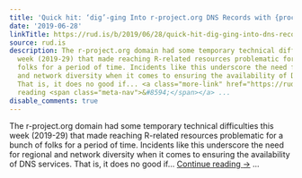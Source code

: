 ```yaml
---
title: 'Quick hit: ‘dig’-ging Into r-project.org DNS Records with {processx}'
date: '2019-06-28'
linkTitle: https://rud.is/b/2019/06/28/quick-hit-dig-ging-into-dns-records-with-processx/
source: rud.is
description: The r-project.org domain had some temporary technical difficulties this
  week (2019-29) that made reaching R-related resources problematic for a bunch of
  folks for a period of time. Incidents like this underscore the need for regional
  and network diversity when it comes to ensuring the availability of DNS services.
  That is, it does no good if... <a class="more-link" href="https://rud.is/b/2019/06/28/quick-hit-dig-ging-into-dns-records-with-processx/">Continue
  reading <span class="meta-nav">&#8594;</span></a> ...
disable_comments: true
---
```

The r-project.org domain had some temporary technical difficulties this week (2019-29) that made reaching R-related resources problematic for a bunch of folks for a period of time. Incidents like this underscore the need for regional and network diversity when it comes to ensuring the availability of DNS services. That is, it does no good if... <a class="more-link" href="https://rud.is/b/2019/06/28/quick-hit-dig-ging-into-dns-records-with-processx/">Continue reading <span class="meta-nav">&#8594;</span></a> ...
